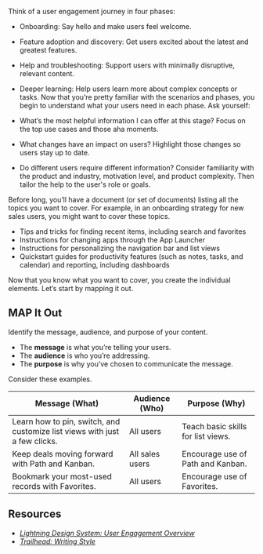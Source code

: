 Think of a user engagement journey in four phases:

- Onboarding: Say hello and make users feel welcome.  
- Feature adoption and discovery: Get users excited about the latest and greatest features.  
- Help and troubleshooting: Support users with minimally disruptive, relevant content.  
- Deeper learning: Help users learn more about complex concepts or tasks.
Now that you’re pretty familiar with the scenarios and phases, you begin to understand what your users need in each phase. Ask yourself:

- What’s the most helpful information I can offer at this stage? Focus on the top use cases and those aha moments.  
- What changes have an impact on users? Highlight those changes so users stay up to date.  
- Do different users require different information? Consider familiarity with the product and industry, motivation level, and product complexity. Then tailor the help to the user's role or goals.  
    

Before long, you’ll have a document (or set of documents) listing all the topics you want to cover. For example, in an onboarding strategy for new sales users, you might want to cover these topics.

- Tips and tricks for finding recent items, including search and favorites  
- Instructions for changing apps through the App Launcher  
- Instructions for personalizing the navigation bar and list views
- Quickstart guides for productivity features (such as notes, tasks, and calendar) and reporting, including dashboards  
    

Now that you know what you want to cover, you create the individual elements. Let’s start by mapping it out.

## MAP It Out
Identify the message, audience, and purpose of your content.

- The **message** is what you’re telling your users.  
- The **audience** is who you’re addressing.  
- The **purpose** is why you’ve chosen to communicate the message.  
    
Consider these examples.

| **Message (What)**                                                         | **Audience (Who)** | **Purpose (Why)**                  |
| -------------------------------------------------------------------------- | ------------------ | ---------------------------------- |
| Learn how to pin, switch, and customize list views with just a few clicks. | All users          | Teach basic skills for list views. |
| Keep deals moving forward with Path and Kanban.                            | All sales users    | Encourage use of Path and Kanban.  |
| Bookmark your most-used records with Favorites.                            | All users          | Encourage use of Favorites.        |

## Resources

- [_Lightning Design System: User Engagement Overview_](https://www.lightningdesignsystem.com/guidelines/user-engagement/overview/)  
- [_Trailhead: Writing Style_](https://trailhead.salesforce.com/content/learn/modules/writing_style)
